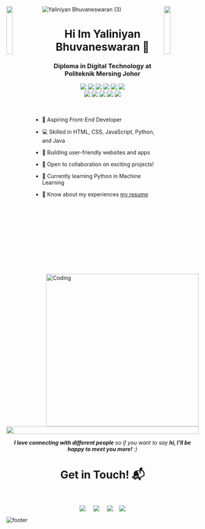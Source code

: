 
![Yaliniyan Bhuvaneswaran (3)](https://github.com/user-attachments/assets/bb14fdea-07ed-4db4-a5cd-b0d353bdb252)
<img align="left" src="https://user-images.githubusercontent.com/65187002/144930161-2f783401-8d27-4fdf-a2f7-cc0ba32f1f1f.gif" width="18%" style="display:inline;"><img align="right" src="https://user-images.githubusercontent.com/65187002/144930161-2f783401-8d27-4fdf-a2f7-cc0ba32f1f1f.gif" width="18%" style="display:inline;">


<h1 align="center">Hi Im Yaliniyan Bhuvaneswaran 👋</h1>

<h3 align="center">Diploma in Digital Technology at Politeknik Mersing Johor</h3>

<div align="center">
  <img src="https://img.shields.io/badge/html5-%23E34F26.svg?style=for-the-badge&logo=html5&logoColor=white" />
  <img src="https://img.shields.io/badge/css3-%231572B6.svg?style=for-the-badge&logo=css3&logoColor=white" />
  <img src="https://img.shields.io/badge/javascript-%23323330.svg?style=for-the-badge&logo=javascript&logoColor=%23F7DF1E" />
  <img src="https://img.shields.io/badge/Python-FFD43B?style=for-the-badge&logo=python&logoColor=darkgreen" />
 <img src="https://img.shields.io/badge/c++-%2300C4CC.svg?style=for-the-badge&logo=c++&logoColor=white" />
  <img src="https://img.shields.io/badge/Firebase-039BE5.svg?style=for-the-badge&logo=Firebase&logoColor=white" />
</div>
<div align="center">
  <img src="https://img.shields.io/badge/Adobe%20Photoshop-31A8FF.svg?style=for-the-badge&logo=html5&logoColor=white" />
  <img src="https://img.shields.io/badge/Adobe%20Creative%20Cloud-DA1F26.svg?style=for-the-badge&logo=Adobe%20Creative%20Cloud&logoColor=white" />
  <img src="https://img.shields.io/badge/javascript-%23323330.svg?style=for-the-badge&logo=javascript&logoColor=%23F7DF1E" />
  <img src="https://img.shields.io/badge/Python-FFD43B?style=for-the-badge&logo=python&logoColor=darkgreen" />
 <img src="https://img.shields.io/badge/Canva-%2300C4CC.svg?style=for-the-badge&logo=Canva&logoColor=white" />
</div>

<img align="right" alt="Coding"  width="400" src="https://user-images.githubusercontent.com/74038190/229223263-cf2e4b07-2615-4f87-9c38-e37600f8381a.gif">
<br><br>

- 🚀 Aspiring Front-End Developer

- 💻 Skilled in HTML, CSS, JavaScript, Python, and Java
  
- 🌟 Building user-friendly websites and apps

- 🤝 Open to collaboration on exciting projects!
  
- 🐍 Currently learning Python in Machine Learning
  
- 📄 Know about my experiences [my resume](https://yaliniyan.tiiny.site/)

<br></br>
<br></br>

<img src="https://i.imgur.com/dBaSKWF.gif" height="20" width="100%">
<p  align="center">
<em><b>I love connecting with different people</b> so if you want to say <b>hi, I'll be happy to meet you more!</b> :)</em>
</p>
<h1 align="center">Get in Touch! 📬</h1>
<Br>
<p align="center">
<a href="https://www.linkedin.com/in/yaliniyan" target="blank"><img align="center" src="https://img.shields.io/badge/Yaliniyan-0077B5?style=for-the-badge&logo=linkedin&logoColor=white" /></a> &nbsp;&nbsp;&nbsp;  <a href="mailto:yaliniyanwork@gmail.com" target="blank"><img align="center" src="https://img.shields.io/badge/yaliniyanwork@gmail.com-D14836?style=for-the-badge&logo=gmail&logoColor=white" /></a>    &nbsp;&nbsp;&nbsp;       <a href="https://www.github.com/Yazh8" target="blank"><img align="center" src="https://img.shields.io/badge/Yazh8-f5f5f5?style=for-the-badge&logo=github&logoColor=black" /></a>&nbsp;&nbsp;&nbsp;
<a href="https://www.instagram.com/yazh._" target="blank"><img align="center" src="https://img.shields.io/badge/yazh-ffb6c1?style=for-the-badge&logo=instagram&logoColor=black&color=ffb6c1" /></a>
</p>

![footer](https://user-images.githubusercontent.com/59575502/127335603-f2ca1bc8-1fdc-4bd6-8dd6-66358fb089a4.png)



